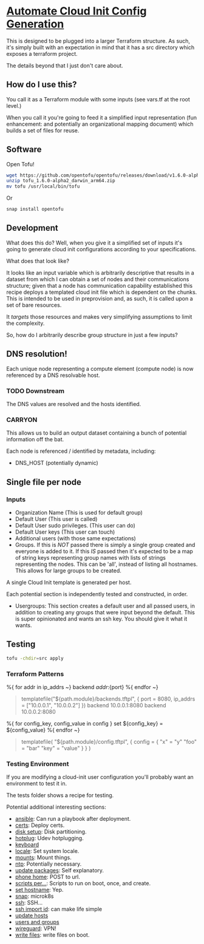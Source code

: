 # [Automate Cloud Init Config Generation](https://github.com/lunarengineer-bot/lunar-engineering-cloud-init-kube)

This is designed to be plugged into a larger Terraform structure. As such, it's simply built with an expectation in mind that it has a src directory which exposes a terraform project.

The details beyond that I just don't care about.

## How do I use this?

You call it as a Terraform module with some inputs (see vars.tf at the root level.)

When you call it you're going to feed it a simplified input representation (fun enhancement: and potentially an organizational mapping document) which builds a set of files for reuse.

## Software

Open Tofu!

```sh
wget https://github.com/opentofu/opentofu/releases/download/v1.6.0-alpha2/tofu_1.6.0-alpha2_darwin_arm64.zip
unzip tofu_1.6.0-alpha2_darwin_arm64.zip
mv tofu /usr/local/bin/tofu
```

Or

```sh
snap install opentofu
```

## Development

What does this do? Well, when you give it a simplified set of inputs it's going to generate cloud init configurations according to your specifications.

What does that look like?

It looks like an input variable which is arbitrarily descriptive that results in a dataset from which I can obtain a set of nodes and their communications structure; given that a node has communication capability established this recipe deploys a templated cloud init file which is dependent on the chunks.
This is intended to be used in preprovision and, as such, it is called upon a set of bare resources.

It *targets* those resources and makes very simplifying assumptions to limit the complexity.

So, how do I arbitrarily describe group structure in just a few inputs?

## DNS resolution!

Each unique node representing a compute element (compute node) is now referenced by a DNS resolvable host.

### TODO Downstream

The DNS values are resolved and the hosts identified.

### CARRYON

This allows us to build an output dataset containing a bunch of potential information off the bat.

Each node is referenced / identified by metadata, including:

* DNS_HOST (potentially dynamic)

## Single file per node

### Inputs

* Organization Name (This is used for default group)
* Default User (This user is called)
* Default User sudo privileges. (This user can do)
* Default User keys (This user can touch)
* Additional users (with those same expectations)
* Groups. If this is *NOT* passed there is simply a single group created and everyone is added to it. If this *IS* passed then it's expected to be a map of string keys representing group names with lists of strings representing the nodes. This can be 'all', instead of listing all hostnames. This allows for large groups to be created.

A single Cloud Init template is generated per host.

Each potential section is independently tested and constructed, in order.

* Usergroups: This section creates a default user and all passed users, in addition to creating any groups that were input beyond the default. This is super opinionated and wants an ssh key. You should give it what it wants.

## Testing

```sh
tofu -chdir=src apply
```

### Terraform Patterns

%{ for addr in ip_addrs ~}
backend ${addr}:${port}
%{ endfor ~}

> templatefile("${path.module}/backends.tftpl", { port = 8080, ip_addrs = ["10.0.0.1", "10.0.0.2"] })
backend 10.0.0.1:8080
backend 10.0.0.2:8080

%{ for config_key, config_value in config }
set ${config_key} = ${config_value}
%{ endfor ~}

> templatefile(
               "${path.module}/config.tftpl",
               {
                 config = {
                   "x"   = "y"
                   "foo" = "bar"
                   "key" = "value"
                 }
               }
              )

### Testing Environment

If you are modifying a cloud-init user configuration you'll probably want an environment to test it in.

The tests folder shows a recipe for testing.


Potential additional interesting sections:
* [ansible](https://cloudinit.readthedocs.io/en/latest/reference/modules.html#ansible): Can run a playbook after deployment.
* [certs](https://cloudinit.readthedocs.io/en/latest/reference/modules.html#ca-certificates): Deploy certs.
* [disk setup](https://cloudinit.readthedocs.io/en/latest/reference/modules.html#disk-setup): Disk partitioning.
* [hotplug](https://cloudinit.readthedocs.io/en/latest/reference/modules.html#install-hotplug): Udev hotplugging.
* [keyboard](https://cloudinit.readthedocs.io/en/latest/reference/modules.html#keyboard)
* [locale](https://cloudinit.readthedocs.io/en/latest/reference/modules.html#locale): Set system locale.
* [mounts](https://cloudinit.readthedocs.io/en/latest/reference/modules.html#mounts): Mount things.
* [ntp](https://cloudinit.readthedocs.io/en/latest/reference/modules.html#ntp): Potentially necessary.
* [update packages](https://cloudinit.readthedocs.io/en/latest/reference/modules.html#package-update-upgrade-install): Self explanatory.
* [phone home](https://cloudinit.readthedocs.io/en/latest/reference/modules.html#phone-home): POST to url.
* [scripts per...](https://cloudinit.readthedocs.io/en/latest/reference/modules.html#scripts-per-boot): Scripts to run on boot, once, and create.
* [set hostname](https://cloudinit.readthedocs.io/en/latest/reference/modules.html#set-hostname): Yep.
* [snap](https://cloudinit.readthedocs.io/en/latest/reference/modules.html#snap): microk8s
* [ssh](https://cloudinit.readthedocs.io/en/latest/reference/modules.html#ssh): SSH...
* [ssh import id](https://cloudinit.readthedocs.io/en/latest/reference/modules.html#ssh-import-id): can make life simple
* [update hosts](https://cloudinit.readthedocs.io/en/latest/reference/modules.html#update-etc-hosts)
* [users and groups](https://cloudinit.readthedocs.io/en/latest/reference/modules.html#users-and-groups)
* [wireguard](https://cloudinit.readthedocs.io/en/latest/reference/modules.html#wireguard): VPN!
* [write files](https://cloudinit.readthedocs.io/en/latest/reference/modules.html#write-files): write files on boot.